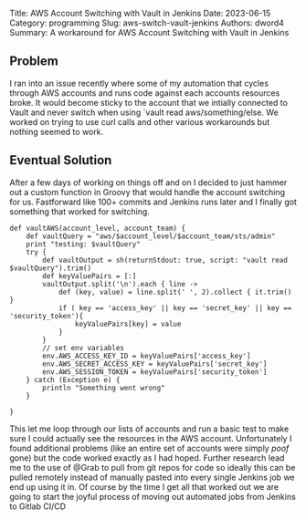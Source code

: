Title: AWS Account Switching with Vault in Jenkins
Date: 2023-06-15
Category: programming
Slug: aws-switch-vault-jenkins
Authors: dword4
Summary: A workaround for AWS Account Switching with Vault in Jenkins

## Problem

I ran into an issue recently where some of my automation that cycles through AWS accounts and runs code
against each accounts resources broke. It would become sticky to the account that we intially connected
to Vault and never switch when using `vault read aws/something/else. We worked on trying to use curl calls
and other various workarounds but nothing seemed to work.

## Eventual Solution

After a few days of working on things off and on I decided to just hammer out a custom function in Groovy
that would handle the account switching for us. Fastforward like 100+ commits and Jenkins runs later and I 
finally got something that worked for switching.

```
def vaultAWS(account_level, account_team) {
    def vaultQuery = "aws/$account_level/$account_team/sts/admin"
    print "testing: $vaultQuery"
    try {
        def vaultOutput = sh(returnStdout: true, script: "vault read $vaultQuery").trim()
        def keyValuePairs = [:]
        vaultOutput.split('\n').each { line ->
            def (key, value) = line.split(' ', 2).collect { it.trim() }
            if ( key == 'access_key' || key == 'secret_key' || key == 'security_token'){
                keyValuePairs[key] = value
            }
        }
        // set env variables
        env.AWS_ACCESS_KEY_ID = keyValuePairs['access_key']
        env.AWS_SECRET_ACCESS_KEY = keyValuePairs['secret_key']
        env.AWS_SESSION_TOKEN = keyValuePairs['security_token']
    } catch (Exception e) {
        println "Something went wrong"
    }
    
}
```

This let me loop through our lists of accounts and run a basic test to make sure I could actually
see the resources in the AWS account. Unfortunately I found additional problems (like an entire set
of accounts were simply *poof* gone) but the code worked exactly as I had hoped. Further research lead
me to the use of @Grab to pull from git repos for code so ideally this can be pulled remotely instead
of manually pasted into every single Jenkins job we end up using it in. Of course by the time I get all
that worked out we are going to start the joyful process of moving out automated jobs from Jenkins to 
Gitlab CI/CD
